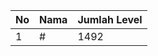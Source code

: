| No | Nama            | Jumlah Level |
|----|-----------------|--------------|
| 1  | #    |    1492        |

